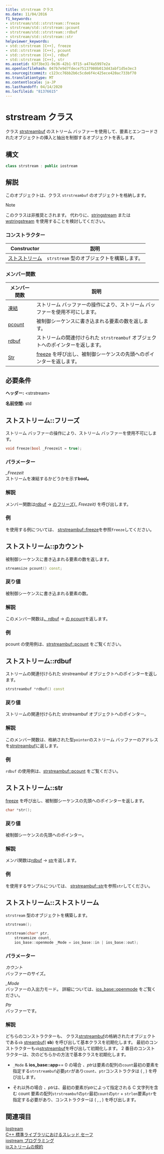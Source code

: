 ```yaml
---
title: strstream クラス
ms.date: 11/04/2016
f1_keywords:
- strstream/std::strstream::freeze
- strstream/std::strstream::pcount
- strstream/std::strstream::rdbuf
- strstream/std::strstream::str
helpviewer_keywords:
- std::strstream [C++], freeze
- std::strstream [C++], pcount
- std::strstream [C++], rdbuf
- std::strstream [C++], str
ms.assetid: 63f3be31-9e36-42b1-9715-a474a5997e2a
ms.openlocfilehash: 047b7e9d7fdece75137980b013d43abf1d5e3ec3
ms.sourcegitcommit: c123cc76bb2b6c5cde6f4c425ece420ac733bf70
ms.translationtype: MT
ms.contentlocale: ja-JP
ms.lasthandoff: 04/14/2020
ms.locfileid: "81376615"
---
```

# <a name="strstream-class"></a>strstream クラス

クラス [strstreambuf](../standard-library/strstreambuf-class.md) のストリーム バッファーを使用して、要素とエンコードされたオブジェクトの挿入と抽出を制御するオブジェクトを表します。

## <a name="syntax"></a>構文

```cpp
class strstream : public iostream
```

## <a name="remarks"></a>解説

このオブジェクトは、クラス `strstreambuf` のオブジェクトを格納します。

> [!NOTE]
> このクラスは非推奨とされます。 代わりに、[stringstream](../standard-library/sstream-typedefs.md#stringstream) または [wstringstream](../standard-library/sstream-typedefs.md#wstringstream) を使用することを検討してください。

### <a name="constructors"></a>コンストラクター

|Constructor|説明|
|-|-|
|[ストストリーム](#strstream)|`strstream` 型のオブジェクトを構築します。|

### <a name="member-functions"></a>メンバー関数

|メンバー関数|説明|
|-|-|
|[凍結](#freeze)|ストリーム バッファーの操作により、ストリーム バッファーを使用不可にします。|
|[pcount](#pcount)|被制御シーケンスに書き込まれる要素の数を返します。|
|[rdbuf](#rdbuf)|ストリームの関連付けられた `strstreambuf` オブジェクトへのポインターを返します。|
|[Str](#str)|[freeze](../standard-library/strstreambuf-class.md#freeze) を呼び出し、被制御シーケンスの先頭へのポインターを返します。|

## <a name="requirements"></a>必要条件

**ヘッダー:** \<strstream>

**名前空間:** std

## <a name="strstreamfreeze"></a><a name="freeze"></a>ストストリーム::フリーズ

ストリーム バッファーの操作により、ストリーム バッファーを使用不可にします。

```cpp
void freeze(bool _Freezeit = true);
```

### <a name="parameters"></a>パラメーター

*_Freezeit*\
ストリームを凍結するかどうかを示す**bool。**

### <a name="remarks"></a>解説

メンバー関数は[rdbuf](#rdbuf) -> [のフリーズ](../standard-library/strstreambuf-class.md#freeze)(_ *Freezeit)* を呼び出します。

### <a name="example"></a>例

を使用する例については、 [strstreambuf::freeze](../standard-library/strstreambuf-class.md#freeze)を参照`freeze`してください。

## <a name="strstreampcount"></a><a name="pcount"></a>ストストリーム::pカウント

被制御シーケンスに書き込まれる要素の数を返します。

```cpp
streamsize pcount() const;
```

### <a name="return-value"></a>戻り値

被制御シーケンスに書き込まれる要素の数。

### <a name="remarks"></a>解説

このメンバー関数は[、rdbuf](#rdbuf) -> [の pcount](../standard-library/strstreambuf-class.md#pcount)を返します。

### <a name="example"></a>例

pcount の使用例は、[strstreambuf::pcount](../standard-library/strstreambuf-class.md#pcount) をご覧ください。

## <a name="strstreamrdbuf"></a><a name="rdbuf"></a>ストストリーム::rdbuf

ストリームの関連付けられた strstreambuf オブジェクトへのポインターを返します。

```cpp
strstreambuf *rdbuf() const
```

### <a name="return-value"></a>戻り値

ストリームの関連付けられた strstreambuf オブジェクトへのポインター。

### <a name="remarks"></a>解説

このメンバー関数は、格納された型`pointer`のストリーム バッファーのアドレスを[strstreambuf](../standard-library/strstreambuf-class.md)に返します。

### <a name="example"></a>例

`rdbuf` の使用例は、[strstreambuf::pcount](../standard-library/strstreambuf-class.md#pcount) をご覧ください。

## <a name="strstreamstr"></a><a name="str"></a>ストストリーム::str

[freeze](../standard-library/strstreambuf-class.md#freeze) を呼び出し、被制御シーケンスの先頭へのポインターを返します。

```cpp
char *str();
```

### <a name="return-value"></a>戻り値

被制御シーケンスの先頭へのポインター。

### <a name="remarks"></a>解説

メンバ関数は[rdbuf](#rdbuf) -> [str](../standard-library/strstreambuf-class.md#str)を返します。

### <a name="example"></a>例

を使用するサンプルについては、 [strstreambuf::str](../standard-library/strstreambuf-class.md#str)を参照`str`してください。

## <a name="strstreamstrstream"></a><a name="strstream"></a>ストストリーム::ストストリーム

`strstream` 型のオブジェクトを構築します。

```cpp
strstream();

strstream(char* ptr,
    streamsize count,
    ios_base::openmode _Mode = ios_base::in | ios_base::out);
```

### <a name="parameters"></a>パラメーター

*カウント*\
バッファーのサイズ。

*_Mode*\
バッファーの入出力モード。 詳細については、[ios_base::openmode](../standard-library/ios-base-class.md#openmode) をご覧ください。

*Ptr*\
バッファーです。

### <a name="remarks"></a>解説

どちらのコンストラクターも、 クラス[strstreambuf](../standard-library/strstreambuf-class.md)の格納されたオブジェクトである`sb` [streambuf](../standard-library/streambuf-typedefs.md#streambuf)( **sb**) を呼び出して基本クラスを初期化します。 最初のコンストラクターも`sb`[strstreambuf](../standard-library/strstreambuf-class.md#strstreambuf)を呼び出して初期化します。 2 番目のコンストラクターは、次のどちらかの方法で基本クラスを初期化します。

- `_Mode`  &  **ios_base::app**== 0 の場合 *、ptr*は要素の配列の`count`最初の要素を指定する`strstreambuf`必要`ptr`があり`count`、`ptr`コンストラクタは ( , ) を呼び出します。

- それ以外の場合 *、ptr*は、最初の要素が*ptr*によって指定される C 文字列を含む count 要素の配列`strstreambuf`の`ptr`最初`count`の`ptr` + `strlen`要素`ptr`を指定する必要があり、コンストラクターは ( , , ) を呼び出します。

## <a name="see-also"></a>関連項目

[Iostream](../standard-library/istream-typedefs.md#iostream)\
[C++ 標準ライブラリにおけるスレッド セーフ](../standard-library/thread-safety-in-the-cpp-standard-library.md)\
[iostream プログラミング](../standard-library/iostream-programming.md)\
[ioストリームの規約](../standard-library/iostreams-conventions.md)
